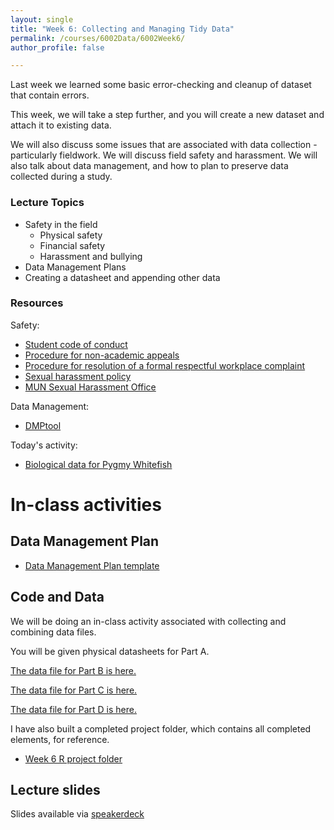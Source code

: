 ```yaml
---
layout: single
title: "Week 6: Collecting and Managing Tidy Data"
permalink: /courses/6002Data/6002Week6/
author_profile: false

---
```


Last week we learned some basic error-checking and cleanup of dataset that contain errors.

This week, we will take a step further, and you will create a new dataset and attach it to existing data.

We will also discuss some issues that are associated with data collection - particularly fieldwork. We will discuss field safety and harassment. We will also talk about data management, and how to plan to preserve data collected during a study.

### Lecture Topics

* Safety in the field
	- Physical safety
	- Financial safety
	- Harassment and bullying
* Data Management Plans
* Creating a datasheet and appending other data

### Resources

Safety: 
* [Student code of conduct](https://www.mun.ca/student/sscm/conduct/code_of_conduct.php)
* [Procedure for non-academic appeals](https://www.mun.ca/main/non_academic_appeals.php)
* [Procedure for resolution of a formal respectful workplace complaint](http://www.mun.ca/policy/site/procedure.php?id=519) 
* [Sexual harassment policy](http://www.mun.ca/policy/site/procedure.php?id=348)
* [MUN Sexual Harassment Office](https://www.mun.ca/sexualharassment/)

Data Management:
* [DMPtool](https://dmptool.org)

Today's activity:
* [Biological data for Pygmy Whitefish](http://derekogle.com/fishR/data/data-html/PygmyWFBC.html)

# In-class activities

## Data Management Plan

* [Data Management Plan template](/assets/images/FISH6002-DMP.docx)

## Code and Data

We will be doing an in-class activity associated with collecting and combining data files.

You will be given physical datasheets for Part A.

[The data file for Part B is here.](/assets/images/PygmyWFBC-PartB.csv)

[The data file for Part C is here.](/assets/images/PygmyWFBC-PartC.sav)

[The data file for Part D is here.](/assets/images/PygmyWFBC-OtolithAges.csv)

I have also built a completed project folder, which contains all completed elements, for reference.

* [Week 6 R project folder](/assets/images/FISH6002_Week6.zip)


## Lecture slides

<script async class="speakerdeck-embed" data-id="0dae3dd769c64656b3a058763d72125b" data-ratio="1.77777777777778" src="//speakerdeck.com/assets/embed.js"></script>

Slides available via [speakerdeck](https://speakerdeck.com/mi_fish_sci/fish-6002-week-6-collecting-and-managing-tidy-data)